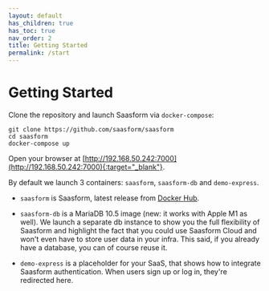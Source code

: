```yaml
---
layout: default
has_children: true
has_toc: true
nav_order: 2
title: Getting Started
permalink: /start
---
```


# Getting Started

Clone the repository and launch Saasform via `docker-compose`:

```
git clone https://github.com/saasform/saasform
cd saasform
docker-compose up
```

Open your browser at [http://192.168.50.242:7000](http://192.168.50.242:7000){:target="_blank"}.

By default we launch 3 containers: `saasform`, `saasform-db` and `demo-express`.

- `saasform` is Saasform, latest release from [Docker Hub](https://hub.docker.com/repository/docker/saasform/saasform).

- `saasform-db` is a MariaDB 10.5 image (new: it works with Apple M1 as well). We launch a separate db instance to show you the full flexibility of Saasform and highlight the fact that you could use Saasform Cloud and won't even have to store user data in your infra. This said, if you already have a database, you can of course reuse it.

- `demo-express` is a placeholder for your SaaS, that shows how to integrate Saasform authentication. When users sign up or log in, they're redirected here.
